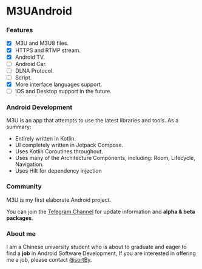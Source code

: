 # M3UAndroid

### Features

- [x] M3U and M3U8 files.
- [x] HTTPS and RTMP stream.
- [x] Android TV.
- [ ] Android Car.
- [ ] DLNA Protocol.
- [ ] Script.
- [x] More interface languages support.
- [ ] iOS and Desktop support in the future.

### Android Development

M3U is an app that attempts to use the latest libraries and tools. As a summary:

- Entirely written in Kotlin.
- UI completely written in Jetpack Compose.
- Uses Kotlin Coroutines throughout.
- Uses many of the Architecture Components, including: Room, Lifecycle, Navigation.
- Uses Hilt for dependency injection

### Community

M3U is my first elaborate Android project.

You can join the [Telegram Channel](https://t.me/m3u_android) for update information and **alpha & beta packages**.

### About me

I am a Chinese university student who is about to graduate and eager to find a **job** in Android
Software Development,
If you are interested in offering me a job, please contact [@sortBy](https://t.me/sortBy).
